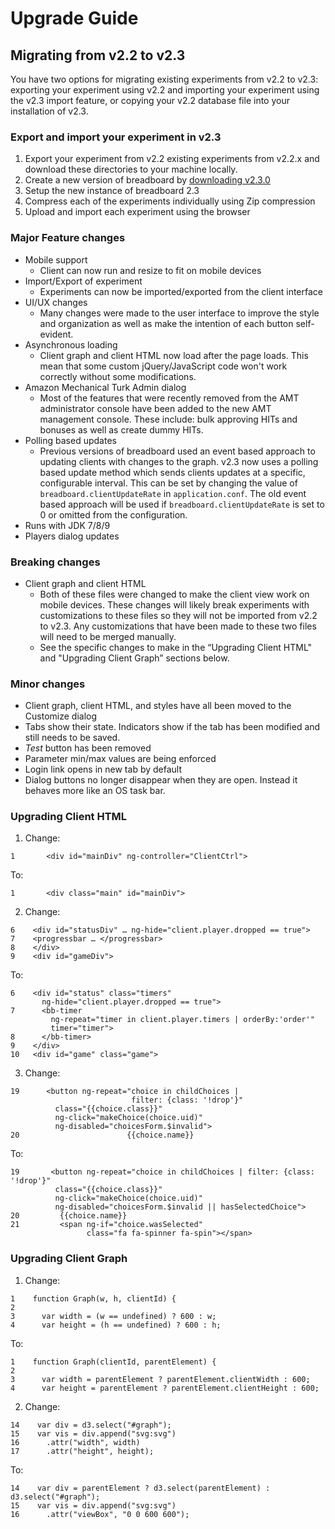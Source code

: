 # Upgrade Guide

## Migrating from v2.2 to v2.3
You have two options for migrating existing experiments from v2.2 to v2.3: exporting your experiment using v2.2 and 
importing your experiment using the v2.3 import feature, or copying your v2.2 database file into your installation
of v2.3.

### Export and import your experiment in v2.3
1. Export your experiment from v2.2 existing experiments from v2.2.x and download these directories to your machine locally.
2. Create a new version of breadboard by [downloading v2.3.0](http://breadboard.yale.edu/#install)
3. Setup the new instance of breadboard 2.3
4. Compress each of the experiments individually using Zip compression
5. Upload and import each experiment using the browser


### Major Feature changes
- Mobile support
	- Client can now run and resize to fit on mobile devices
- Import/Export of experiment
	- Experiments can now be imported/exported from the client interface
- UI/UX changes
	- Many changes were made to the user interface to improve the style and organization as well as make the intention of each button self-evident.
- Asynchronous loading
	- Client graph and client HTML now load after the page loads. This mean that some custom jQuery/JavaScript code won't work correctly without some modifications.
- Amazon Mechanical Turk Admin dialog
	- Most of the features that were recently removed from the AMT administrator console have been added to the new AMT management console. These include: bulk approving HITs and bonuses as well as create dummy HITs.
- Polling based updates
	- Previous versions of breadboard used an event based approach to updating clients with changes to the graph. v2.3 now uses a polling based update method which sends clients updates at a specific, configurable interval. This can be set by changing the value of `breadboard.clientUpdateRate` in `application.conf`. The old event based approach will be used if `breadboard.clientUpdateRate` is set to 0 or omitted from the configuration.
- Runs with JDK 7/8/9
- Players dialog updates

### Breaking changes
- Client graph and client HTML
	- Both of these files were changed to make the client view work on mobile devices. These changes will likely break experiments with customizations to these files so they will not be imported from v2.2 to v2.3. Any customizations that have been made to these two files will need to be merged manually.
	- See the specific changes to make in the “Upgrading Client HTML" and "Upgrading Client Graph” sections below.


### Minor changes
- Client graph, client HTML, and styles have all been moved to the Customize dialog
- Tabs show their state. Indicators show if the tab has been modified and still needs to be saved.
- *Test* button has been removed
- Parameter min/max values are being enforced
- Login link opens in new tab by default
- Dialog buttons no longer disappear when they are open. Instead it behaves more like an OS task bar.

### Upgrading Client HTML

1. Change:
```
1       <div id="mainDiv" ng-controller="ClientCtrl">	
```

To:
```
1       <div class="main" id="mainDiv">
```


2. Change:
```
6    <div id="statusDiv" … ng-hide="client.player.dropped == true">
7    <progressbar … </progressbar>
8    </div>
9    <div id="gameDiv">
```

To:
```
6    <div id="status" class="timers" 
       ng-hide="client.player.dropped == true">
7      <bb-timer 
         ng-repeat="timer in client.player.timers | orderBy:'order'"
         timer="timer">
8      </bb-timer>
9    </div>
10   <div id="game" class="game">
```

3. Change:
```
19      <button ng-repeat="choice in childChoices |
                           filter: {class: '!drop'}" 
          class="{{choice.class}}" 
          ng-click="makeChoice(choice.uid)" 
          ng-disabled="choicesForm.$invalid">
20                        {{choice.name}}
```

To:
```
19       <button ng-repeat="choice in childChoices | filter: {class: '!drop'}" 
          class="{{choice.class}}" 
          ng-click="makeChoice(choice.uid)" 
          ng-disabled="choicesForm.$invalid || hasSelectedChoice">
20         {{choice.name}} 
21         <span ng-if="choice.wasSelected" 
                 class="fa fa-spinner fa-spin"></span>
```


### Upgrading Client Graph

1. Change:
```
1    function Graph(w, h, clientId) {
2  
3      var width = (w == undefined) ? 600 : w;
4      var height = (h == undefined) ? 600 : h;
```

To:
```
1    function Graph(clientId, parentElement) {
2
3      var width = parentElement ? parentElement.clientWidth : 600;
4      var height = parentElement ? parentElement.clientHeight : 600;
```

2. Change:
```
14    var div = d3.select("#graph");
15    var vis = div.append("svg:svg")
16      .attr("width", width)
17      .attr("height", height);
```

To:
```
14    var div = parentElement ? d3.select(parentElement) : d3.select("#graph");
15    var vis = div.append("svg:svg")
16      .attr("viewBox", "0 0 600 600");
```

